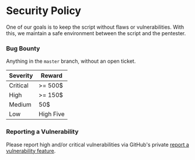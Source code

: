 # Security Policy

One of our goals is to keep the script without flaws or vulnerabilities. With this, we maintain a safe environment between the script and the pentester.

### Bug Bounty

Anything in the `master` branch, without an open ticket.

| Severity | Reward  |
|---|---|
| Critical  |  >= 500$ |
|  High | >= 150$  |
|  Medium | 50$  |
|  Low | High Five |

### Reporting a Vulnerability

Please report high and/or critical vulnerabilities via GitHub's private [report a vulnerability feature](https://github.com/gsociety0/AnonXploit/security/advisories).
